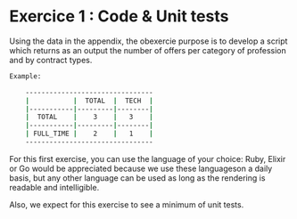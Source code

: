 # Exercice 1 : Code & Unit tests

Using the data in the appendix, the obexercie purpose is to develop a script which returns as an output the number of offers per
category of profession and by contract types.

```bash
Example:

    --------------------------------
    |           |  TOTAL  |  TECH  |
    |-----------|---------|--------|
    |  TOTAL    |    3    |   3    |
    |-----------|---------|--------|
    | FULL_TIME |    2    |   1    |
    --------------------------------  
```

For this first exercise, you can use the language of your choice: Ruby, Elixir or Go would be appreciated because we
use these languages ​​on a daily basis, but any other language can be used as long as the rendering is readable and intelligible.

Also, we expect for this exercise to see a minimum of unit tests.
